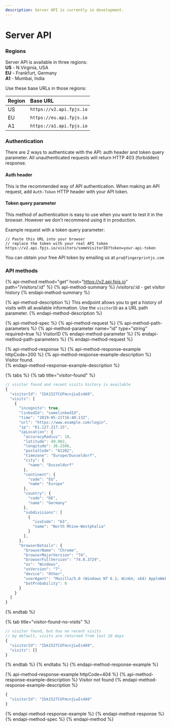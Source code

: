 ```yaml
---
description: Server API is currently in development.
---
```


# Server API

### Regions

Server API is available in three regions:   
**US** - N.Virginia, USA  
**EU** - Frankfurt,  Germany  
**A1** - Mumbai, India

  
Use these base URLs in those regions:

| Region | Base URL |
| :--- | :--- |
| US | `https://v2.api.fpjs.io` |
| EU | `https://eu.api.fpjs.io` |
| A1  | `https://a1.api.fpjs.io` |

### Authentication

There are 2 ways to authenticate with the API: auth header and token query parameter. All unauthenticated requests will return HTTP 403 \(forbidden\) response.

#### Auth header

This is the recommended way of API authentication. When making an API request, add `Auth-Token` HTTP header with your API token.

#### Token query parameter

This method of authentication is easy to use when you want to test it in the browser. However we don't recommend using it in production.

Example request with a token query parameter:

```text
// Paste this URL into your browser
// replace the token with your real API token
https://v2.api.fpjs.io/visitors/someVisitorID?token=your-api-token
```

You can obtain your free API token by emailing us at `pro@fingerprintjs.com`

### API methods

{% api-method method="get" host="https://v2.api.fpjs.io" path="/visitors/:id" %}
{% api-method-summary %}
/visitors/:id - get visitor history
{% endapi-method-summary %}

{% api-method-description %}
This endpoint allows you to get a history of visits with all available information. Use the `visitorID` as a URL path parameter. 
{% endapi-method-description %}

{% api-method-spec %}
{% api-method-request %}
{% api-method-path-parameters %}
{% api-method-parameter name="id" type="string" required=true %}
VisitorID
{% endapi-method-parameter %}
{% endapi-method-path-parameters %}
{% endapi-method-request %}

{% api-method-response %}
{% api-method-response-example httpCode=200 %}
{% api-method-response-example-description %}
Visitor found.  
{% endapi-method-response-example-description %}

{% tabs %}
{% tab title="visitor-found" %}
```javascript
// visitor found and recent visits history is available
{
  "visitorId": "Ibk1527CUFmcnjLwIs4A9",
  "visits": [
    {
      "incognito": true,
      "linkedId": "somelinkedId",
      "time": "2019-05-21T16:40:13Z",
      "url": "https://www.example.com/login",
      "ip": "61.127.217.15",
      "ipLocation": {
        "accuracyRadius": 10,
        "latitude": 49.982,
        "longitude": 36.2566,
        "postalCode": "61202",
        "timezone": "Europe/Dusseldorf",
        "city": {
          "name": "Dusseldorf"
        },
        "continent": {
          "code": "EU",
          "name": "Europe"
        },
        "country": {
          "code": "DE",
          "name": "Germany"
        },
        "subdivisions": [
          {
            "isoCode": "63",
            "name": "North Rhine-Westphalia"
          }
        ],
      },
      "browserDetails": {
        "browserName": "Chrome",
        "browserMajorVersion": "74",
        "browserFullVersion": "74.0.3729",
        "os": "Windows",
        "osVersion": "7",
        "device": "Other",
        "userAgent": "Mozilla/5.0 (Windows NT 6.1; Win64; x64) AppleWebKit/537.36 (KHTML, like Gecko) Chrome/74.0.3729.157 Safari/537.36",
        "botProbability": 0
      }
    }
  ]
}
```
{% endtab %}

{% tab title="visitor-found-no-visits" %}
```javascript
// visitor found, but has no recent visits
// by default, visits are returned from last 10 days
{
  "visitorId": "Ibk1527CUFmcnjLwIs4A9",
  "visits": []
}
```
{% endtab %}
{% endtabs %}
{% endapi-method-response-example %}

{% api-method-response-example httpCode=404 %}
{% api-method-response-example-description %}
Visitor not found
{% endapi-method-response-example-description %}

```javascript
{
  "visitorId": "Ibk1527CUFmcnjLwIs4A9"
}
```
{% endapi-method-response-example %}
{% endapi-method-response %}
{% endapi-method-spec %}
{% endapi-method %}



